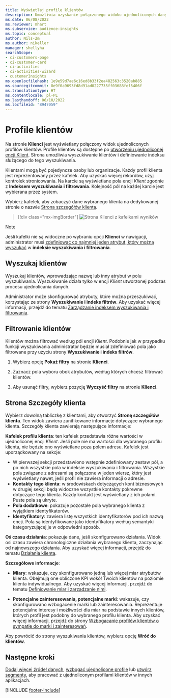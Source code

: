 ```yaml
---
title: Wyświetlaj profile klientów
description: Umożliwia uzyskanie połączonego widoku ujednoliconych danych klienta.
ms.date: 06/08/2022
ms.reviewer: mhart
ms.subservice: audience-insights
ms.topic: conceptual
author: Nils-2m
ms.author: nikeller
manager: shellyha
searchScope:
- ci-customers-page
- ci-customer-card
- ci-activities
- ci-activities-wizard
- customerInsights
ms.openlocfilehash: 1e9e59d7ae6c16ed8b33f2ea482563c3520ab885
ms.sourcegitcommit: 8e9f0a9693fd8d91ad0227735ff03688fef5406f
ms.translationtype: HT
ms.contentlocale: pl-PL
ms.lasthandoff: 06/10/2022
ms.locfileid: "8947059"
---
```

# <a name="customer-profiles"></a>Profile klientów

Na stronie **Klienci** jest wyświetlany połączony widok ujednoliconych profilów klientów. Profile klientów są dostępne po [utworzeniu ujednoliconej encji Klient](data-unification.md). Strona umożliwia wyszukiwanie klientów i definiowanie indeksu służącego do tego wyszukiwania.

Klientami mogą być pojedyncze osoby lub organizacje. Każdy profil klienta jest reprezentowany przez kafelek. Aby uzyskać więcej rekordów, użyj kontrolek stronicowania. Na karcie są wyświetlane pola encji *Klient* zgodnie z **Indeksem wyszukiwania i filtrowania**. Kolejność pól na każdej karcie jest wybierana przez system.

Wybierz kafelek, aby zobaczyć dane wybranego klienta na dedykowanej stronie o nazwie [Strona szczegółów klienta](customer-profiles.md#customer-details-page).

> [!div class="mx-imgBorder"]
> ![Strona Klienci z kafelkami wyników](media/customers-page-result-tiles-B2C.png "Strona Klienci z kafelkami wyników")

> [!NOTE]
> Jeśli kafelki nie są widoczne po wybraniu opcji **Klienci** w nawigacji, administrator musi [zdefiniować co najmniej jeden atrybut, który można wyszukać](search-filter-index.md) w **indeksie wyszukiwania i filtrowania**.

## <a name="search-for-customers"></a>Wyszukaj klientów

Wyszukaj klientów, wprowadzając nazwę lub inny atrybut w polu wyszukiwania. Wyszukiwanie działa tylko w encji *Klient* utworzonej podczas procesu ujednolicania danych.

Administrator może skonfigurować atrybuty, które można przeszukiwać, korzystając ze strony **Wyszukiwanie i indeks filtrów**. Aby uzyskać więcej informacji, przejdź do tematu [Zarządzanie indeksem wyszukiwania i filtrowania](search-filter-index.md).

## <a name="filter-customers"></a>Filtrowanie klientów

Klientów można filtrować według pól encji *Klient*. Podobnie jak w przypadku funkcji wyszukiwania administrator będzie musiał zdefiniować pola jako filtrowane przy użyciu strony **Wyszukiwanie i indeks filtrów**.

1. Wybierz opcję **Pokaż filtry** na stronie **Klienci**.

1. Zaznacz pola wyboru obok atrybutów, według których chcesz filtrować klientów.

1. Aby usunąć filtry, wybierz pozycję **Wyczyść filtry** na stronie **Klienci**.

## <a name="customer-details-page"></a>Strona Szczegóły klienta

Wybierz dowolną tabliczkę z klientami, aby otworzyć **Stronę szczegółów klienta**. Ten widok zawiera zunifikowane informacje dotyczące wybranego klienta. Szczegóły klienta zawierają następujące informacje:

**Kafelek profilu klienta**: ten kafelek przedstawia różne wartości w ujednoliconej encji *Klient*. Jeśli pole nie ma wartości dla wybranego profilu klienta, nie będzie ono wyświetlane poza polem adresu. Kafelek jest uporządkowany na sekcje:

- W pierwszej sekcji przedstawiono wstępnie zdefiniowany zestaw pól, a po nich wszystkie pola w indeksie wyszukiwania i filtrowania. Wszystkie pola związane z adresami są połączone w jeden wiersz, który jest wyświetlany nawet, jeśli profil nie zawiera informacji o adresie.
- **Kontakty tego klienta**: w środowiskach dotyczących kont biznesowych w drugiej sekcji będą widoczne wszystkie kontakty pokrewne dotyczące tego klienta. Każdy kontakt jest wyświetlany z ich polami. Puste pola są ukryte.
- **Pola dodatkowe**: pokazuje pozostałe pola wybranego klienta z wyjątkiem identyfikatorów.
- **Identyfikatory**: zawiera listę wszystkich identyfikatorów pod ich nazwą encji. Pola są identyfikowane jako identyfikatory według semantyki kategoryzującej je w odpowiedni sposób.

**Oś czasu działania**: pokazuje dane, jeśli skonfigurowano działania. Widok osi czasu zawiera chronologiczne działania wybranego klienta, zaczynając od najnowszego działania. Aby uzyskać więcej informacji, przejdź do tematu [Działania klienta](activities.md).

**Szczegółowe informacje**:

- **Miary**: wskazuje, czy skonfigurowano jedną lub więcej miar atrybutów klienta. Obejmują one obliczone KPI wokół Twoich klientów na poziomie klienta indywidualnego. Aby uzyskać więcej informacji, przejdź do tematu [Definiowanie miar i zarządzanie nimi](measures.md).

- **Potencjalne zainteresowania, potencjalne marki**: wskazuje, czy skonfigurowano wzbogacenie marki lub zainteresowania. Reprezentuje potencjalne interesy i możliwości dla miar na podstawie innych klientów, których profil jest podobny do wybranego profilu klienta. Aby uzyskać więcej informacji, przejdź do strony [Wzbogacanie profilów klientów o sympatie do marki i zainteresowań](enrichment-microsoft.md).

Aby powrócić do strony wyszukiwania klientów, wybierz opcję **Wróć do klientów**.

## <a name="next-steps"></a>Następne kroki

[Dodaj więcej źródeł danych](data-sources.md), [wzbogać ujednolicone profile](enrichment-hub.md) lub [utwórz segmenty](segments.md), aby pracować z ujednoliconym profilami klientów w innych aplikacjach.

[!INCLUDE [footer-include](includes/footer-banner.md)]

